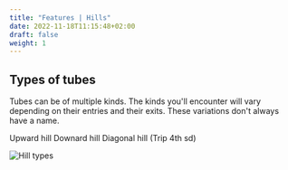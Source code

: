 ```yaml
---
title: "Features | Hills"
date: 2022-11-18T11:15:48+02:00
draft: false
weight: 1
---
```

## Types of tubes
Tubes can be of multiple kinds. The kinds you'll encounter will vary depending
on their entries and their exits. These variations don't always have a name.

Upward hill
Downard hill
Diagonal hill (Trip 4th sd)

![Hill types](hill_types.png)
